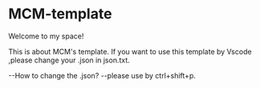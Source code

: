 # MCM-template

Welcome to my space!

This is about MCM's template.
If you want to use this template by Vscode ,please change your .json in json.txt.

--How to change the .json?
--please use by ctrl+shift+p.
